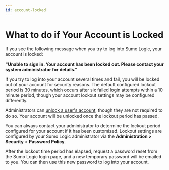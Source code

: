 ```yaml
---
id: account-locked
---
```


# What to do if Your Account is Locked

If you see the following message when you try to log into Sumo Logic, your account is locked: 

**"Unable to sign in. Your account has been locked out. Please contact your system administrator for details."**

If you try to log into your account several times and fail, you will be locked out of your account for security reasons. The default configured lockout period is 30 minutes, which occurs after six failed login attempts within a 10 minute period, though your account lockout settings may be configured differently. 

Administrators can [unlock a user's account](../users-and-roles/roles/role-capabilities.md), though they are not required to do so. Your account will be unlocked once the lockout period has passed.

You can always contact your administrator to determine the lockout period configured for your account if it has been customized. Lockout settings are configured by your Sumo Logic administrator via the **Administration \> Security** \> **Password Policy**. 

After the lockout time period has elapsed, request a password reset from the Sumo Logic login page, and a new temporary password will be emailed to you. You can then use this new password to log into your account.
